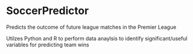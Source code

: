 # SoccerPredictor
Predicts the outcome of future league matches in the Premier League

Utilzes Python and R to perform data anaylsis to identify significant/useful variables for predicting team wins
